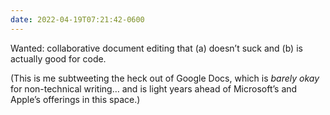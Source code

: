 ```yaml
---
date: 2022-04-19T07:21:42-0600
---
```


Wanted: collaborative document editing that (a) doesn’t suck and (b) is actually good for code.

(This is me subtweeting the heck out of Google Docs, which is *barely okay* for non-technical writing… and is light years ahead of Microsoft’s and Apple’s offerings in this space.)